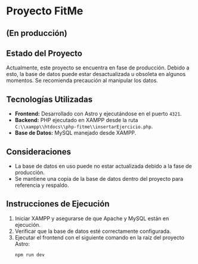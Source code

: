 # Proyecto FitMe
## (En producción)

## Estado del Proyecto
Actualmente, este proyecto se encuentra en fase de producción. Debido a esto, la base de datos puede estar desactualizada u obsoleta en algunos momentos. Se recomienda precaución al manipular los datos.

## Tecnologías Utilizadas
- **Frontend:** Desarrollado con Astro y ejecutándose en el puerto `4321`.
- **Backend:** PHP ejecutado en XAMPP desde la ruta `C:\\xampp\\htdocs\\php-fitme\\insertarEjercicio.php`.
- **Base de Datos:** MySQL manejado desde XAMPP.

## Consideraciones
- La base de datos en uso puede no estar actualizada debido a la fase de producción.
- Se mantiene una copia de la base de datos dentro del proyecto para referencia y respaldo.

## Instrucciones de Ejecución
1. Iniciar XAMPP y asegurarse de que Apache y MySQL están en ejecución.
2. Verificar que la base de datos esté correctamente configurada.
3. Ejecutar el frontend con el siguiente comando en la raíz del proyecto Astro:
   ```sh
   npm run dev

